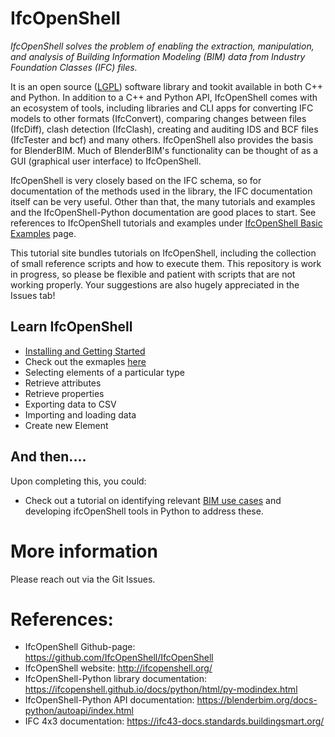 # IfcOpenShell

*IfcOpenShell solves the problem of enabling the extraction, manipulation, and analysis of Building Information Modeling (BIM) data from Industry Foundation Classes (IFC) files.*

It is an open source ([LGPL](https://github.com/IfcOpenShell/IfcOpenShell/tree/master/COPYING.LESSER "LGPL-3.0-or-later")) software library and tookit available in both C++ and Python. In addition to a C++ and Python API, IfcOpenShell comes with an ecosystem of tools, including libraries and CLI apps for converting IFC models to other formats (IfcConvert), comparing changes between files (IfcDiff), clash detection (IfcClash), creating and auditing IDS and BCF files (IfcTester and bcf) and many others. 
IfcOpenShell also provides the basis for BlenderBIM. Much of BlenderBIM's functionality can be thought of as a GUI (graphical user interface) to IfcOpenShell.

IfcOpenShell is very closely based on the IFC schema, so for documentation of the methods used in the library, the IFC documentation itself can be very useful. Other than that, the many tutorials and examples and the IfcOpenShell-Python documentation are good places to start. See references to IfcOpenShell tutorials and examples under [IfcOpenShell Basic Examples](/41934/Examples/IfcOpenShell/Basic) page.

This tutorial site bundles tutorials on IfcOpenShell, including the collection of small reference scripts and how to execute them. This repository is work in progress, so please be flexible and patient with scripts that are not working properly. Your suggestions are also hugely appreciated in the Issues tab!

## Learn IfcOpenShell

- [Installing and Getting Started](installation/updated_installation_instructions/)
- Check out the exmaples [here](/41934/Examples)
- Selecting elements of a particular type
- Retrieve attributes
- Retrieve properties
- Exporting data to CSV
- Importing and loading data
- Create new Element

## And then....

Upon completing this, you could:
- Check out a tutorial on identifying relevant [BIM use cases](https://github.com/DTU-Byg/BIM-USE) and developing ifcOpenShell tools in Python to address these.

# More information
Please reach out via the Git Issues.

# References:
- IfcOpenShell Github-page: https://github.com/IfcOpenShell/IfcOpenShell
- IfcOpenShell website: http://ifcopenshell.org/
- IfcOpenShell-Python library documentation: https://ifcopenshell.github.io/docs/python/html/py-modindex.html
- IfcOpenShell-Python API documentation: https://blenderbim.org/docs-python/autoapi/index.html
- IFC 4x3 documentation: https://ifc43-docs.standards.buildingsmart.org/
